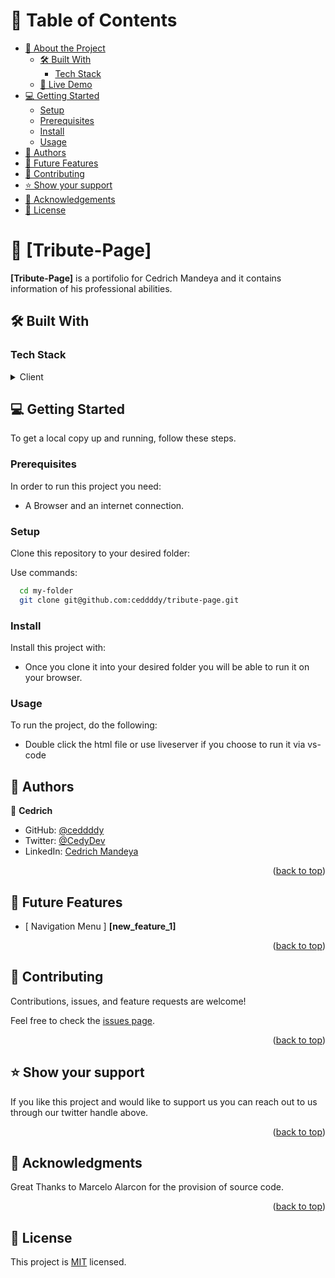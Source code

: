 <!-- TABLE OF CONTENTS -->

# 📗 Table of Contents

- [📖 About the Project](#about-project)
  - [🛠 Built With](#built-with)
    - [Tech Stack](#tech-stack)
  - [🚀 Live Demo](#live-demo)
- [💻 Getting Started](#getting-started)
  - [Setup](#setup)
  - [Prerequisites](#prerequisites)
  - [Install](#install)
  - [Usage](#usage)
- [👥 Authors](#authors)
- [🔭 Future Features](#future-features)
- [🤝 Contributing](#contributing)
- [⭐️ Show your support](#support)
- [🙏 Acknowledgements](#acknowledgements)
- [📝 License](#license)

<!-- PROJECT DESCRIPTION -->

# 📖 [Tribute-Page] <a name="about-project"></a>

**[Tribute-Page]** is a portifolio for Cedrich Mandeya and it contains information of his professional abilities.

## 🛠 Built With <a name="built-with"></a>

### Tech Stack <a name="tech-stack"></a>

<details>
  <summary>Client</summary>
  <ul>
    <li><a href="https://developer.mozilla.org/en-US/docs/Web/HTML">HTML</a></li>
    <li><a href="https://developer.mozilla.org/en-US/docs/Web/CSS">CSS</a></li>
  </ul>
</details>

<!-- GETTING STARTED -->

## 💻 Getting Started <a name="getting-started"></a>

To get a local copy up and running, follow these steps.

### Prerequisites

In order to run this project you need:


- A Browser and an internet connection.

### Setup

Clone this repository to your desired folder:


Use commands:

```sh
  cd my-folder
  git clone git@github.com:ceddddy/tribute-page.git
```

### Install

Install this project with:

- Once you clone it into your desired folder you will be able to run it on your browser.

### Usage

To run the project, do the following:

- Double click the html file or use liveserver if you choose to run it via vs-code

<!-- AUTHORS -->

## 👥 Authors <a name="authors"></a>

👤 **Cedrich**

- GitHub: [@ceddddy](https://github.com/ceddddy)
- Twitter: [@CedyDev](https://twitter.com/CedyDev)
- LinkedIn: [Cedrich Mandeya](https://www.linkedin.com/in/cedrich-mandeya-4118a91a7/)

<p align="right">(<a href="#readme-top">back to top</a>)</p>

<!-- FUTURE FEATURES -->

## 🔭 Future Features <a name="future-features"></a>

- [ Navigation Menu ] **[new_feature_1]**

<p align="right">(<a href="#readme-top">back to top</a>)</p>

<!-- CONTRIBUTING -->

## 🤝 Contributing <a name="contributing"></a>

Contributions, issues, and feature requests are welcome!

Feel free to check the [issues page](https://github.com/ceddddy/tribute-page/issues).

<p align="right">(<a href="#readme-top">back to top</a>)</p>

<!-- SUPPORT -->

## ⭐️ Show your support <a name="support"></a>

If you like this project and would like to support us you can reach out to us through our twitter handle above.

<p align="right">(<a href="#readme-top">back to top</a>)</p>

<!-- ACKNOWLEDGEMENTS -->

## 🙏 Acknowledgments <a name="acknowledgements"></a>

Great Thanks to Marcelo Alarcon for the provision of source code.

<p align="right">(<a href="#readme-top">back to top</a>)</p>

<!-- LICENSE -->

## 📝 License <a name="license"></a>

This project is [MIT](./LICENSE) licensed.